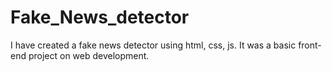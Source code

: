 # Fake_News_detector
I have created a fake news detector using html, css, js. It was a basic front-end project on web development. 
